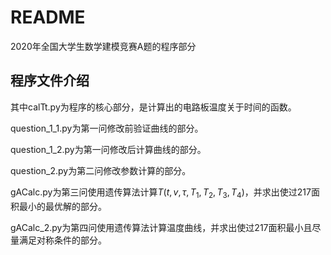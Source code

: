 # README

2020年全国大学生数学建模竞赛A题的程序部分

## 程序文件介绍

其中calTt.py为程序的核心部分，是计算出的电路板温度关于时间的函数。

question_1_1.py为第一问修改前验证曲线的部分。

question_1_2.py为第一问修改后计算曲线的部分。

question_2.py为第二问修改参数计算的部分。

gACalc.py为第三问使用遗传算法计算$T(t,v,\tau,T_1,T_2,T_3,T_4)$，并求出使过217面积最小的最优解的部分。

gACalc_2.py为第四问使用遗传算法计算温度曲线，并求出使过217面积最小且尽量满足对称条件的部分。